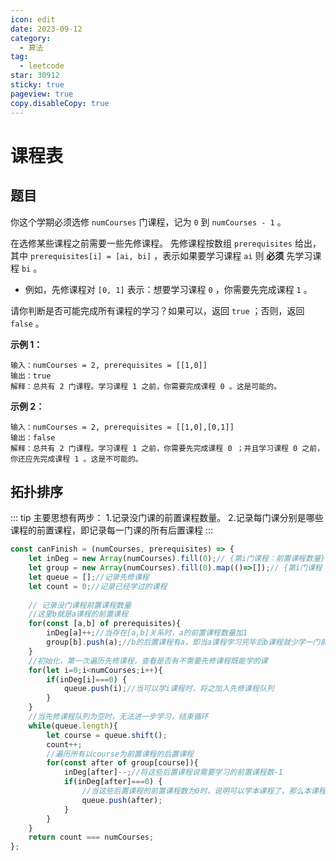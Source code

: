 ```yaml
---
icon: edit
date: 2023-09-12
category:
  - 算法
tag:
  - leetcode
star: 30912
sticky: true
pageview: true
copy.disableCopy: true
---
```


# 课程表

## 题目

你这个学期必须选修 `numCourses` 门课程，记为 `0` 到 `numCourses - 1` 。

在选修某些课程之前需要一些先修课程。 先修课程按数组 `prerequisites` 给出，其中 `prerequisites[i] = [ai, bi]` ，表示如果要学习课程 `ai` 则 **必须** 先学习课程 `bi` 。

- 例如，先修课程对 `[0, 1]` 表示：想要学习课程 `0` ，你需要先完成课程 `1` 。

请你判断是否可能完成所有课程的学习？如果可以，返回 `true` ；否则，返回 `false` 。

**示例 1：**

```
输入：numCourses = 2, prerequisites = [[1,0]]
输出：true
解释：总共有 2 门课程。学习课程 1 之前，你需要完成课程 0 。这是可能的。
```

**示例 2：**

```
输入：numCourses = 2, prerequisites = [[1,0],[0,1]]
输出：false
解释：总共有 2 门课程。学习课程 1 之前，你需要先完成课程 0 ；并且学习课程 0 之前，你还应先完成课程 1 。这是不可能的。
```

## 拓扑排序

::: tip
主要思想有两步：
    1.记录没门课的前置课程数量。
    2.记录每门课分别是哪些课程的前置课程，即记录每一门课的所有后置课程
::: 
```js
const canFinish = (numCourses, prerequisites) => {
    let inDeg = new Array(numCourses).fill(0);// {第i门课程：前置课程数量}
    let group = new Array(numCourses).fill(0).map(()=>[]);// {第i门课程：[后置课程...]}
    let queue = [];//记录先修课程
    let count = 0;//记录已经学过的课程
    
    // 记录没门课程前置课程数量
    //这里b就是a课程的前置课程
    for(const [a,b] of prerequisites){
        inDeg[a]++;//当存在[a,b]关系时，a的前置课程数量加1
        group[b].push(a);//b的后置课程有a，即当a课程学习完毕后b课程就少学一门前置课程
    }
    //初始化，第一次遍历先修课程，查看是否有不需要先修课程既能学的课
    for(let i=0;i<numCourses;i++){
        if(inDeg[i]===0) {
            queue.push(i);//当可以学i课程时，将之加入先修课程队列
        }
    }
    //当先修课程队列为空时，无法进一步学习，结束循环
    while(queue.length){
        let course = queue.shift();
        count++;
        //遍历所有以course为前置课程的后置课程
        for(const after of group[course]){
            inDeg[after]--;//将这些后置课程说需要学习的前置课程数-1
            if(inDeg[after]===0) {
                //当这些后置课程的前置课程数为0时，说明可以学本课程了，那么本课程学完以后又将作为新的前置课程。
                queue.push(after);
            }
        }
    }
    return count === numCourses;
};
```


